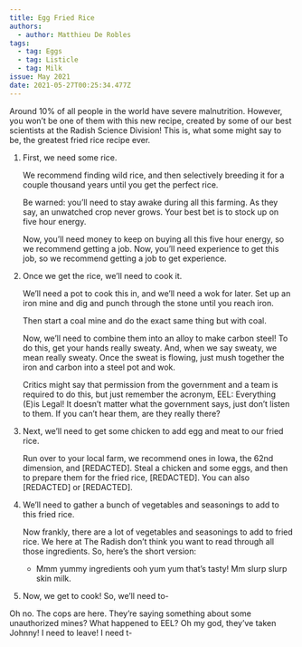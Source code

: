 ```yaml
---
title: Egg Fried Rice
authors:
  - author: Matthieu De Robles
tags:
  - tag: Eggs
  - tag: Listicle
  - tag: Milk
issue: May 2021
date: 2021-05-27T00:25:34.477Z
---
```

Around 10% of all people in the world have severe malnutrition. However, you won’t be one of them with this new recipe, created by some of our best scientists at the Radish Science Division! This is, what some might say to be, the greatest fried rice recipe ever. 

1. First, we need some rice.

   We recommend finding wild rice, and then selectively breeding it for a couple thousand years until you get the perfect rice. 

   Be warned: you’ll need to stay awake during all this farming. As they say, an unwatched crop never grows. Your best bet is to stock up on five hour energy. 

    Now, you’ll need money to keep on buying all this five hour energy, so we recommend getting a job. Now, you’ll need experience to get this job, so we recommend getting a job to get experience.
2. Once we get the rice, we’ll need to cook it.

   We’ll need a pot to cook this in, and we’ll need a wok for later. Set up an iron mine and dig and punch through the stone until you reach iron.

   Then start a coal mine and do the exact same thing but with coal.

   Now, we’ll need to combine them into an alloy to make carbon steel! To do this, get your hands really sweaty. And, when we say sweaty, we mean really sweaty. Once the sweat is flowing, just mush together the iron and carbon into a steel pot and wok.

   Critics might say that permission from the government and a team is required to do this, but just remember the acronym, EEL: Everything (E)is Legal! It doesn’t matter what the government says, just don’t listen to them. If you can’t hear them, are they really there? 
3. Next, we’ll need to get some chicken to add egg and meat to our fried rice.

   Run over to your local farm, we recommend ones in Iowa, the 62nd dimension, and \[REDACTED]. Steal a chicken and some eggs, and then to prepare them for the fried rice, \[REDACTED]. You can also \[REDACTED] or \[REDACTED].
4. We’ll need to gather a bunch of vegetables and seasonings to add to this fried rice.

   Now frankly, there are a lot of vegetables and seasonings to add to fried rice. We here at The Radish don’t think you want to read through all those ingredients. So, here’s the short version:

   * Mmm yummy ingredients ooh yum yum that’s tasty! Mm slurp slurp skin milk.
5. Now, we get to cook! So, we’ll need to-

Oh no. The cops are here. They’re saying something about some unauthorized mines? What happened to EEL?
Oh my god, they’ve taken Johnny! I need to leave! I need t-
